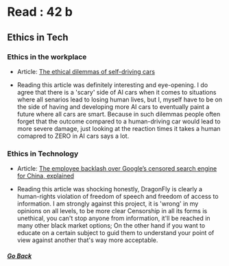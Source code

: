 # Read : 42 b

## Ethics in Tech

### Ethics in the workplace

- Article: [The ethical dilemmas of self-driving cars](https://www.theglobeandmail.com/globe-drive/culture/technology/the-ethical-dilemmas-of-self-drivingcars/article37803470/)

- Reading this article was definitely interesting and eye-opening. I do agree that there is a 'scary' side of AI cars when it comes to situations where all senarios lead to losing human lives, but I, myself have to be on the side of having and developing more AI cars to eventually paint a future where all cars are smart. Because in such dilemmas people often forget that the outcome compared to a human-driving car would lead to more severe damage, just looking at the reaction times it takes a human comapred to ZERO in AI cars says a lot.

### Ethics in Technology

- Article: [The employee backlash over Google’s censored search engine for China, explained](https://www.vox.com/2018/8/17/17704526/google-dragonfly-censored-search-engine-china)

- Reading this article was shocking honestly, DragonFly is clearly a human-rights violation of freedom of speech and freedom of access to information. I am strongly against this project, it is 'wrong' in my opinions on all levels, to be more clear Censorship in all its forms is unethical, you can't stop anyone from information, it'll be reached in many other black market options; On the other hand if you want to educate on a certain subject to guid them to understand your point of view against another that's way more acceptable.

##### [Go Back](code_401_reading_notes.md)